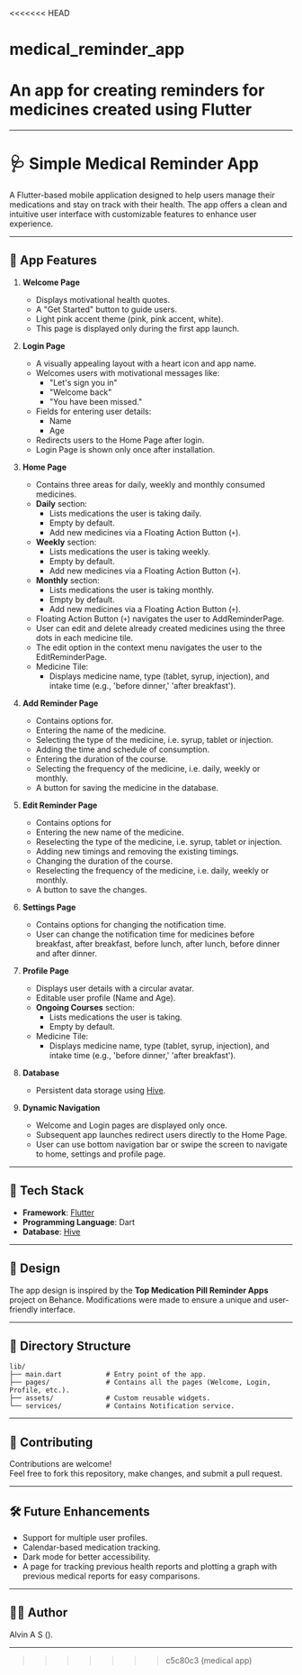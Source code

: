 <<<<<<< HEAD
# medical_reminder_app
An app for creating reminders for medicines created using Flutter
=======
---

# 🩺 Simple Medical Reminder App

A Flutter-based mobile application designed to help users manage their medications and stay on track with their health. The app offers a clean and intuitive user interface with customizable features to enhance user experience.

---

## 📱 App Features

1. **Welcome Page**  
   - Displays motivational health quotes.  
   - A "Get Started" button to guide users.  
   - Light pink accent theme (pink, pink accent, white).  
   - This page is displayed only during the first app launch.

2. **Login Page**  
   - A visually appealing layout with a heart icon and app name.  
   - Welcomes users with motivational messages like:  
     - "Let's sign you in"  
     - "Welcome back"  
     - "You have been missed."  
   - Fields for entering user details:  
     - Name  
     - Age  
   - Redirects users to the Home Page after login.  
   - Login Page is shown only once after installation.

3. **Home Page**  
   - Contains three areas for daily, weekly and monthly consumed medicines. 
   - **Daily** section:  
     - Lists medications the user is taking daily.  
     - Empty by default.  
     - Add new medicines via a Floating Action Button (`+`).  
   - **Weekly** section:  
     - Lists medications the user is taking weekly.  
     - Empty by default.  
     - Add new medicines via a Floating Action Button (`+`).  
   - **Monthly** section:  
     - Lists medications the user is taking monthly.  
     - Empty by default.  
     - Add new medicines via a Floating Action Button (`+`).  
   - Floating Action Button (`+`) navigates the user to AddReminderPage. 
   - User can edit and delete already created medicines using the three dots in each medicine tile. 
   - The edit option in the context menu navigates the user to the EditReminderPage. 
   - Medicine Tile:  
     - Displays medicine name, type (tablet, syrup, injection), and intake time (e.g., 'before dinner,' 'after breakfast').  

4. **Add Reminder Page**
   - Contains options for. 
    - Entering the name of the medicine. 
    - Selecting the type of the medicine, i.e. syrup, tablet or injection. 
    - Adding the time and schedule of consumption. 
    - Entering the duration of the course. 
    - Selecting the frequency of the medicine, i.e. daily, weekly or monthly. 
   - A button for saving the medicine in the database. 

5. **Edit Reminder Page**
   - Contains options for
    - Entering the new name of the medicine. 
    - Reselecting the type of the medicine, i.e. syrup, tablet or injection. 
    - Adding new timings and removing the existing timings. 
    - Changing the duration of the course. 
    - Reselecting the frequency of the medicine, i.e. daily, weekly or monthly. 
   - A button to save the changes. 

6. **Settings Page**
   - Contains options for changing the notification time.
   - User can change the notification time for medicines before breakfast, after breakfast, before lunch, after lunch, before dinner and after dinner. 

7. **Profile Page**  
   - Displays user details with a circular avatar.  
   - Editable user profile (Name and Age).  
   - **Ongoing Courses** section:  
     - Lists medications the user is taking.  
     - Empty by default.  
   - Medicine Tile:  
     - Displays medicine name, type (tablet, syrup, injection), and intake time (e.g., 'before dinner,' 'after breakfast').  

8. **Database**  
   - Persistent data storage using [Hive](https://pub.dev/packages/hive).  

9. **Dynamic Navigation**  
   - Welcome and Login pages are displayed only once.  
   - Subsequent app launches redirect users directly to the Home Page.  
   - User can use bottom navigation bar or swipe the screen to navigate to home, settings and profile page. 

---


## 💾 Tech Stack

- **Framework**: [Flutter](https://flutter.dev/)  
- **Programming Language**: Dart  
- **Database**: [Hive](https://pub.dev/packages/hive)

---

## 🎨 Design

The app design is inspired by the **Top Medication Pill Reminder Apps** project on Behance. Modifications were made to ensure a unique and user-friendly interface.

---

## 📂 Directory Structure

```plaintext
lib/
├── main.dart           # Entry point of the app. 
├── pages/              # Contains all the pages (Welcome, Login, Profile, etc.). 
├── assets/             # Custom reusable widgets. 
└── services/           # Contains Notification service. 
```

---

## 🤝 Contributing

Contributions are welcome!  
Feel free to fork this repository, make changes, and submit a pull request.  

---


## 🛠 Future Enhancements

- Support for multiple user profiles.  
- Calendar-based medication tracking.  
- Dark mode for better accessibility.  
- A page for tracking previous health reports and plotting a graph with previous medical reports for easy comparisons. 

---

## 👨‍💻 Author

Alvin A S (). 

--- 
>>>>>>> c5c80c3 (medical app)
